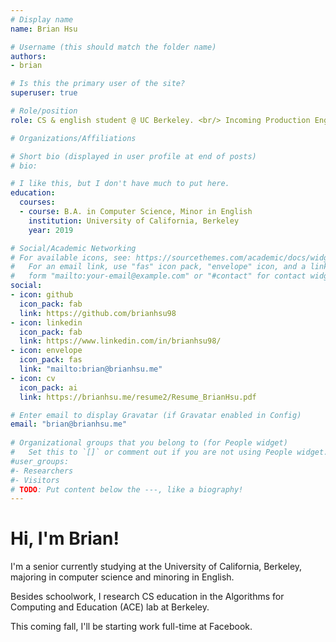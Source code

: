 ```yaml
---
# Display name
name: Brian Hsu

# Username (this should match the folder name)
authors:
- brian

# Is this the primary user of the site?
superuser: true

# Role/position
role: CS & english student @ UC Berkeley. <br/> Incoming Production Engineer @ Facebook.

# Organizations/Affiliations

# Short bio (displayed in user profile at end of posts)
# bio: 

# I like this, but I don't have much to put here.
education:
  courses:
  - course: B.A. in Computer Science, Minor in English
    institution: University of California, Berkeley
    year: 2019

# Social/Academic Networking
# For available icons, see: https://sourcethemes.com/academic/docs/widgets/#icons
#   For an email link, use "fas" icon pack, "envelope" icon, and a link in the
#   form "mailto:your-email@example.com" or "#contact" for contact widget.
social:
- icon: github
  icon_pack: fab
  link: https://github.com/brianhsu98
- icon: linkedin
  icon_pack: fab
  link: https://www.linkedin.com/in/brianhsu98/
- icon: envelope
  icon_pack: fas
  link: "mailto:brian@brianhsu.me"
- icon: cv
  icon_pack: ai
  link: https://brianhsu.me/resume2/Resume_BrianHsu.pdf

# Enter email to display Gravatar (if Gravatar enabled in Config)
email: "brian@brianhsu.me"
  
# Organizational groups that you belong to (for People widget)
#   Set this to `[]` or comment out if you are not using People widget.  
#user_groups:
#- Researchers
#- Visitors
# TODO: Put content below the ---, like a biography!
---
```


# Hi, I'm Brian!


I'm a senior currently studying at the University of California, Berkeley, majoring in computer science and minoring in English. 

Besides schoolwork, I research CS education in the Algorithms for Computing and Education (ACE) lab at Berkeley. 

This coming fall, I'll be starting work full-time at Facebook.

